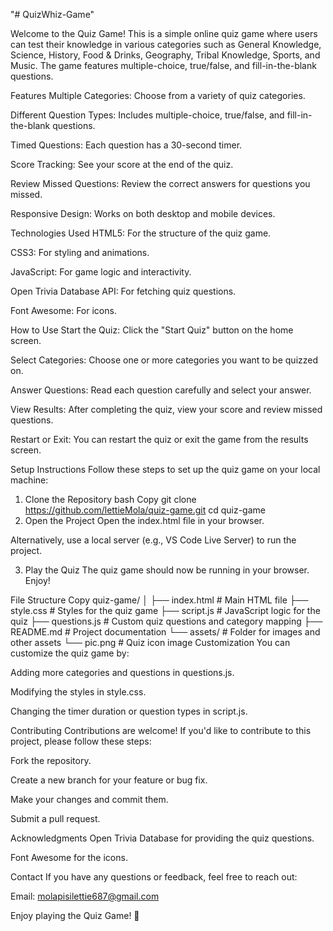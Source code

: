 "# QuizWhiz-Game" 

Welcome to the Quiz Game! This is a simple online quiz game where users can test their knowledge in various categories such as General Knowledge, Science, History, Food & Drinks, Geography, Tribal Knowledge, Sports, and Music. The game features multiple-choice, true/false, and fill-in-the-blank questions.

Features
Multiple Categories: Choose from a variety of quiz categories.

Different Question Types: Includes multiple-choice, true/false, and fill-in-the-blank questions.

Timed Questions: Each question has a 30-second timer.

Score Tracking: See your score at the end of the quiz.

Review Missed Questions: Review the correct answers for questions you missed.

Responsive Design: Works on both desktop and mobile devices.

Technologies Used
HTML5: For the structure of the quiz game.

CSS3: For styling and animations.

JavaScript: For game logic and interactivity.

Open Trivia Database API: For fetching quiz questions.

Font Awesome: For icons.

How to Use
Start the Quiz: Click the "Start Quiz" button on the home screen.

Select Categories: Choose one or more categories you want to be quizzed on.

Answer Questions: Read each question carefully and select your answer.

View Results: After completing the quiz, view your score and review missed questions.

Restart or Exit: You can restart the quiz or exit the game from the results screen.

Setup Instructions
Follow these steps to set up the quiz game on your local machine:

1. Clone the Repository
bash
Copy
git clone https://github.com/lettieMola/quiz-game.git
cd quiz-game
2. Open the Project
Open the index.html file in your browser.

Alternatively, use a local server (e.g., VS Code Live Server) to run the project.

3. Play the Quiz
The quiz game should now be running in your browser. Enjoy!

File Structure
Copy
quiz-game/
│
├── index.html          # Main HTML file
├── style.css           # Styles for the quiz game
├── script.js           # JavaScript logic for the quiz
├── questions.js        # Custom quiz questions and category mapping
├── README.md           # Project documentation
└── assets/             # Folder for images and other assets
    └── pic.png         # Quiz icon image
Customization
You can customize the quiz game by:

Adding more categories and questions in questions.js.

Modifying the styles in style.css.

Changing the timer duration or question types in script.js.

Contributing
Contributions are welcome! If you'd like to contribute to this project, please follow these steps:

Fork the repository.

Create a new branch for your feature or bug fix.

Make your changes and commit them.

Submit a pull request.


Acknowledgments
Open Trivia Database for providing the quiz questions.

Font Awesome for the icons.

Contact
If you have any questions or feedback, feel free to reach out:

Email: molapisilettie687@gmail.com 

Enjoy playing the Quiz Game! 🎉

